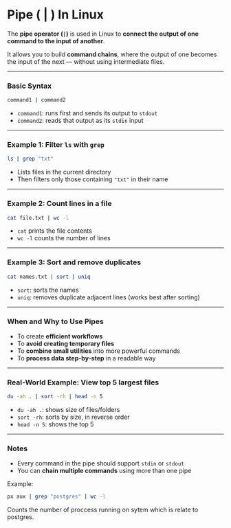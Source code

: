 # Pipe ( | ) In Linux

The **pipe operator (`|`)** is used in Linux to **connect the output of one command to the input of another**.

It allows you to build **command chains**, where the output of one becomes the input of the next — without using intermediate files.

---

### Basic Syntax

```bash
command1 | command2
```

- `command1`: runs first and sends its output to `stdout`
- `command2`: reads that output as its `stdin` input

---

### Example 1: Filter `ls` with `grep`

```bash
ls | grep "txt"
```

- Lists files in the current directory
- Then filters only those containing `"txt"` in their name

---

### Example 2: Count lines in a file

```bash
cat file.txt | wc -l
```

- `cat` prints the file contents
- `wc -l` counts the number of lines

---

### Example 3: Sort and remove duplicates

```bash
cat names.txt | sort | uniq
```

- `sort`: sorts the names
- `uniq`: removes duplicate adjacent lines (works best after sorting)

---

### When and Why to Use Pipes

- To create **efficient workflows**
- To **avoid creating temporary files**
- To **combine small utilities** into more powerful commands
- To **process data step-by-step** in a readable way

---

### Real-World Example: View top 5 largest files

```bash
du -ah . | sort -rh | head -n 5
```

- `du -ah .`: shows size of files/folders
- `sort -rh`: sorts by size, in reverse order
- `head -n 5`: shows the top 5

---

### Notes

- Every command in the pipe should support `stdin` or `stdout`
- You can **chain multiple commands** using more than one pipe

Example:

```bash
px aux | grep "postgres" | wc -l
```

Counts the number of proccess running on sytem which is relate to postgres.